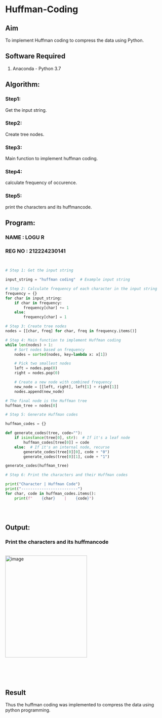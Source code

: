 # Huffman-Coding
## Aim
To implement Huffman coding to compress the data using Python.

## Software Required
1. Anaconda - Python 3.7

## Algorithm:
### Step1:
Get the input string.

### Step2:
Create tree nodes.

### Step3:
Main function to implement huffman coding.

### Step4:
calculate frequency of occurence.

### Step5:
print the characters and its huffmancode.

 
## Program:
### NAME : LOGU R
### REG NO : 212224230141

``` Python


# Step 1: Get the input string

input_string = "huffman coding"  # Example input string

# Step 2: Calculate frequency of each character in the input string
frequency = {}
for char in input_string:
    if char in frequency:
        frequency[char] += 1
    else:
        frequency[char] = 1

# Step 3: Create tree nodes
nodes = [[char, freq] for char, freq in frequency.items()]

# Step 4: Main function to implement Huffman coding
while len(nodes) > 1:
    # Sort nodes based on frequency
    nodes = sorted(nodes, key=lambda x: x[1])

    # Pick two smallest nodes
    left = nodes.pop(0)
    right = nodes.pop(0)

    # Create a new node with combined frequency
    new_node = [[left, right], left[1] + right[1]]
    nodes.append(new_node)

# The final node is the Huffman tree
huffman_tree = nodes[0]

# Step 5: Generate Huffman codes

huffman_codes = {}

def generate_codes(tree, code=""):
    if isinstance(tree[0], str):  # If it's a leaf node
        huffman_codes[tree[0]] = code
    else:  # If it's an internal node, recurse
        generate_codes(tree[0][0], code + "0")
        generate_codes(tree[0][1], code + "1")

generate_codes(huffman_tree)

# Step 6: Print the characters and their Huffman codes

print("Character | Huffman Code")
print("-------------------------")
for char, code in huffman_codes.items():
    print(f"    {char}    |    {code}")





```
## Output:

### Print the characters and its huffmancode
<br>
<img width="258" height="321" alt="image" src="https://github.com/user-attachments/assets/1b046cd7-3e6e-4570-a4fa-a56cfa0cee04" />

<br>
<br>
<br>
<br>
<br>



## Result
Thus the huffman coding was implemented to compress the data using python programming.
